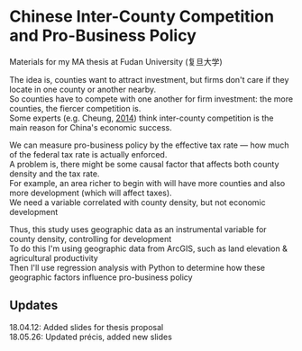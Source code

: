 # Chinese Inter-County Competition and Pro-Business Policy

Materials for my MA thesis at Fudan University (复旦大学)

The idea is, counties want to attract investment, but firms don't care if they locate in one county or another nearby.
<br>So counties have to compete with one another for firm investment: the more counties, the fiercer competition is.
<br>Some experts (e.g. Cheung, <a href="https://www.degruyter.com/view/j/me.2014.1.issue-1/me-2014-0008/me-2014-0008.xml?format=INT">2014</a>) think inter-county competition is the main reason for China's economic success.

We can measure pro-business policy by the effective tax rate — how much of the federal tax rate is actually enforced.
<br>A problem is, there might be some causal factor that affects both county density and the tax rate.
<br>For example, an area richer to begin with will have more counties and also more development (which will affect taxes).
<br>We need a variable correlated with county density, but not economic development

Thus, this study uses geographic data as an instrumental variable for county density, controlling for development
<br>To do this I'm using geographic data from ArcGIS, such as land elevation & agricultural productivity
<br>Then I'll use regression analysis with Python to determine how these geographic factors influence pro-business policy


## Updates
18.04.12: Added slides for thesis proposal
<br>18.05.26: Updated précis, added new slides
